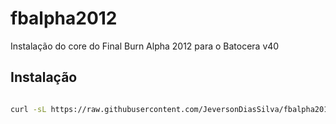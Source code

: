 # fbalpha2012
Instalação do core do Final Burn Alpha 2012 para o Batocera v40

<h2>Instalação</h2>

```bash

curl -sL https://raw.githubusercontent.com/JeversonDiasSilva/fbalpha2012/refs/heads/main/run.sh | bash
```  
